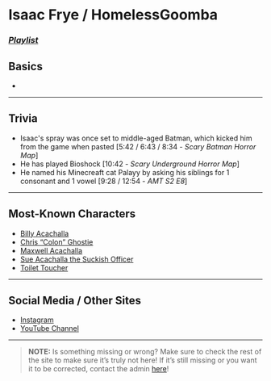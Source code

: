 # Isaac Frye / HomelessGoomba
### [*Playlist*](https://www.youtube.com/playlist?list=PLwljWXtmIKiT2CiL3mPL0IJQEaUG2MZ_f)

## Basics
- 

----

## Trivia
- Isaac's spray was once set to middle-aged Batman, which kicked him from the game when pasted [5:42 / 6:43 / 8:34 - *Scary Batman Horror Map*]
- He has played Bioshock [10:42 - *Scary Underground Horror Map*]
- He named his Minecreaft cat Palayy by asking his siblings for 1 consonant and 1 vowel [9:28 / 12:54 - *AMT S2 E8*]

----

## Most-Known Characters
- [Billy Acachalla](5.Characters/Billy_Acachalla.html)
- [Chris “Colon” Ghostie](5.Characters/Chris_Colon_Ghostie.html)
- [Maxwell Acachalla](5.Characters/Maxwell_Acachalla.html)
- [Sue Acachalla the Suckish Officer](5.Characters/Sue_Acachalla.html)
- [Toilet Toucher](5.Characters/Toilet_Toucher.html)

----

## Social Media / Other Sites
- [Instagram](https://instagram.com/homelessgoombashelter?igshid=1njt88hj687g5)
- [YouTube Channel](https://m.youtube.com/user/IsaacFrye)

----

> **NOTE:** Is something missing or wrong? Make sure to check the rest of the site to make sure it’s truly not here! If it’s still missing or you want it to be corrected, contact the admin [here](../chapter_2.html)!